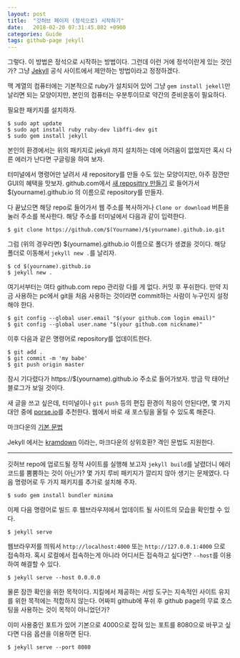 ```yaml
---
layout: post
title:  "깃허브 페이지 (정석으로) 시작하기"
date:   2018-02-20 07:31:45.802 +0900
categories: Guide
tags: github-page jekyll
---
```


그렇다. 이 방법은 정석으로 시작하는 방법이다. 그런데 이런 거에 정석이란게 있는 것인가? 그냥 [Jekyll](https://jekyllrb-ko.github.io/) 공식 사이트에서 제안하는 방법이라고 정정하겠다. <!--more-->

맥 계열의 컴퓨터에는 기본적으로 ruby가 설치되어 있어 그냥 `gem install jekell`만 날리면 되는 모양이지만, 본인의 컴퓨터는 우분투이므로 약간의 준비운동이 필요하다.

필요한 패키지를 설치하자.

    $ sudo apt update
    $ sudo apt install ruby ruby-dev libffi-dev git
    $ sudo gem install jekyll

본인의 환경에서는 위의 패키지로 jekyll 까지 설치하는 데에 어려움이 없었지만 혹시 다른 에러가 난다면 구글링을 하여 보자.

터미널에서 명령어만 날려서 새 repository를 만들 수도 있는 모양이지만, 아주 잠깐만 GUI의 혜택을 맛보자. github.com에서 [새 reposittry 만들기](https://github.com/new) 로 들어가서 $(yourname).github.io 의 이름으로 repository를 만들자.

다 끝났으면 해당 repo로 들어가서 웹 주소를 복사하거나 `Clone or download` 버튼을 눌러 주소를 복사한다. 해당 주소를 터미널에서 다음과 같이 입력한다.

    $ git clone https://github.com/$(Yourname)/$(yourname).github.io.git

그럼 (위의 경우라면) $(yourname).github.io 이름으로 폴더가 생겼을 것이다. 해당 폴더로 이동해서 `jekyll new .`를 날리자.

    $ cd $(yourname).github.io
    $ jekyll new .

여기서부터는 여타 github.com repo 관리랑 다를 게 없다. 커밋 후 푸쉬한다. 만약 지금 사용하는 pc에서 git을 처음 사용하는 것이라면 commit하는 사람이 누구인지 설정해야 한다.

    $ git config --global user.email "$(your github.com login email)"
    $ git config --global user.name "$(your github.com nickname)"

이후 다음과 같은 명령어로 repository를 업데이트한다.

    $ git add .
    $ git commit -m 'my babe'
    $ git push origin master

잠시 기다렸다가 https://$(yourname).github.io 주소로 들어가보자. 방금 막 태어난 블로그가 보일 것이다.

새 글을 쓰고 싶은데, 터미널이나 `git push` 등의 편집 환경이 적응이 안된다면, 몇 가지 대안 중에 [porse.io](http://prose.io)를 추천한다. 웹에서 바로 새 포스팅을 올릴 수 있도록 해준다.

마크다운의 [기본 문법](https://gist.github.com/ihoneymon/652be052a0727ad59601)

Jekyll 에서는 [kramdown](https://kramdown.gettalong.org/syntax.html) 이라는, 마크다운의 상위호환? 격인 문법도 지원한다.

----------------

깃허브 repo에 업로드될 정적 사이트를 실행해 보고자 `jekyll build`를 날렸더니 에러코드를 뿜뿜하는 것이 아닌가? 몇 가지 루비 패키지가 깔리지 않아 생기는 문제였다. 다음 명령어로 두 가지 패키지를 추가로 설치해 주자.

    $ sudo gem install bundler minima

이제 다음 명령어로 빌드 후 웹브라우저에서 업데이트 될 사이트의 모습을 확인할 수 있다.

    $ jekyll serve

웹브라우저를 띄워서 `http://localhost:4000` 또는 `http://127.0.0.1:4000` 으로 접속하자. 혹시 로컬에서 접속하는게 아니라 어디서든 접속하고 싶다면? `--host`를 이용하여 해결할 수 있다.

    $ jekyll serve --host 0.0.0.0

물론 잠깐 확인을 위한 목적이다. 지킬에서 제공하는 서빙 도구는 지속적인 사이트 유지를 위한 목적에는 적합하지 않는다. 어짜피 github에 푸쉬 후 github page의 무료 호스팅을 사용하는 것이 목적이 아니었던가?

이미 사용중인 포트가 있어 기본으로 4000으로 잡혀 있는 포트를 8080으로 바꾸고 싶다면 다음 옵션을 이용하면 된다.

    $ jekyll serve --port 8080
